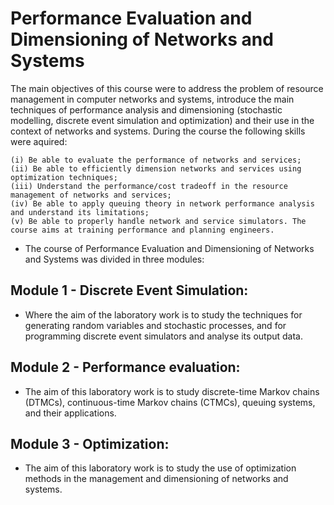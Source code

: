 # Performance Evaluation and Dimensioning of Networks and Systems

The main objectives of this course were to address the problem of resource management in computer networks and systems, introduce the main techniques of performance analysis and dimensioning (stochastic modelling, discrete event simulation and optimization) and their use in the context of networks and systems. During the course the following skills were aquired: 
    
    (i) Be able to evaluate the performance of networks and services; 
    (ii) Be able to efficiently dimension networks and services using optimization techniques; 
    (iii) Understand the performance/cost tradeoff in the resource management of networks and services; 
    (iv) Be able to apply queuing theory in network performance analysis and understand its limitations; 
    (v) Be able to properly handle network and service simulators. The course aims at training performance and planning engineers.
    
* The course of Performance Evaluation and Dimensioning of Networks and Systems was divided in three modules:

## Module 1 - Discrete Event Simulation:
* Where the aim of the laboratory work is to study the techniques for generating random variables and stochastic processes, and for programming discrete event simulators and analyse its output data.

## Module 2 - Performance evaluation:
* The aim of this laboratory work is to study discrete-time Markov chains (DTMCs), continuous-time Markov chains (CTMCs), queuing systems, and their applications.

## Module 3 - Optimization:
* The aim of this laboratory work is to study the use of optimization methods in the management and dimensioning of networks and systems.


